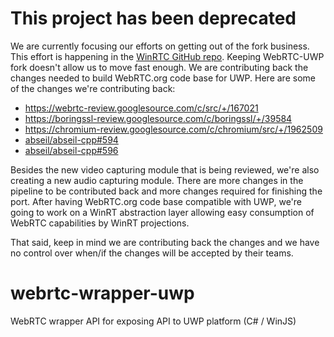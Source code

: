 # This project has been deprecated

We are currently focusing our efforts on getting out of the fork business. This effort is happening in the [WinRTC GitHub repo](https://github.com/microsoft/winrtc). Keeping WebRTC-UWP fork doesn't allow us to move fast enough. We are contributing back the changes needed to build WebRTC.org code base for UWP. Here are some of the changes we're contributing back:

- https://webrtc-review.googlesource.com/c/src/+/167021
- https://boringssl-review.googlesource.com/c/boringssl/+/39584
- https://chromium-review.googlesource.com/c/chromium/src/+/1962509
- [abseil/abseil-cpp#594](https://github.com/abseil/abseil-cpp/pull/594)
- [abseil/abseil-cpp#596](https://github.com/abseil/abseil-cpp/pull/596)

Besides the new video capturing module that is being reviewed, we're also creating a new audio capturing module. There are more changes in the pipeline to be contributed back and more changes required for finishing the port. After having WebRTC.org code base compatible with UWP, we're going to work on a WinRT abstraction layer allowing easy consumption of WebRTC capabilities by WinRT projections.

That said, keep in mind we are contributing back the changes and we have no control over when/if the changes will be accepted by their teams.
# webrtc-wrapper-uwp
WebRTC wrapper API for exposing API to UWP platform (C# / WinJS)
